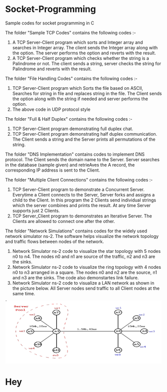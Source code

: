# Socket-Programming
Sample codes for socket programming in C

The folder "Sample TCP Codes" contains the following codes :-
  1. A TCP Server-Client program which sorts and Integer array and searches in Integer array. The client sends the Integer array along with the option. The server performs the option and reverts with the result.
  2. A TCP Server-Client program which checks whether the string is a Palindrome or not. The client sends a string, server checks the string for Palindrome and reverts with the result.

The folder "File Handling Codes" contains the following codes :-
  1. TCP Server-Client program which Sorts the file based on ASCII, Searches for string in file and replaces string in the file. The Client sends the option along with the string if needed and server performs the option.
  2. The above code in UDP protocol style
  
The folder "Full & Half Duplex" contains the following codes :-
  1. TCP Server-Client program demonstrating full duplex chat.
  2. TCP Server-Client program demonstrating half duplex communication. The Client sends a string and the Server prints all permutations of the string.

The folder "DNS Implementation" contains codes to implement DNS protocol. The Client sends the domain name to the Server. Server searches in the database (sample given) and retrieAves the A record, the corresponding IP address is sent to the Client.

The folder "Multiple Client Connections" contains the following codes :-
  1. TCP Server-Client program to demonstrate a Concurrent Server. Everytime a Client connects to the Server, Server forks and assigns a child to the Client. In this program the 2 Clients send individual strings which the server combines and prints the result. At any time Server supports just 2 Clients.
  2. TCP Server_Client program to demonstrates an Iterative Server. The Clients are allowed to connect one after the other.
  
The folder "Network Simulations" contains codes for the widely used network simulator ns-2. The software helps visualize the network topology and traffic flows between nodes of the network. 
  1. Network Simulator ns-2 code to visualize the star topology with 5 nodes n0 to n4. The nodes n0 and n1 are source of the traffic, n2 and n3 are the sinks.
  2. Network Simulator ns-2 code to visualize the ring topology with 4 nodes n0 to n3 arranged in a square. The nodes n0 and n2 are the source, n1 and n3 are the sinks. The code also demonstartes link failure.
  3. Network Simulator ns-2 code to visualize a LAN network as shown in the picture below. All Server nodes send traffic to all Client nodes at the same time.
  
![Cat](https://github.com/rajtulluri/Socket-Programming/blob/master/Network%20Simulations/LAN_Visualisation.png)
<h1>Hey</h1>
